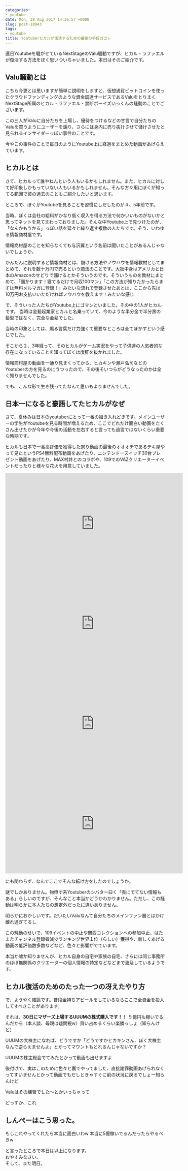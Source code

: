 ```yaml
---
categories:
- youtube
date: Mon, 28 Aug 2017 14:36:57 +0000
slug: post-10943
tags:
- youtube
title: Youtuberヒカルが復活するための最後の手段はコレ
---
```


連日Youtubeを騒がせているNextStageのValu騒動ですが、ヒカル・ラファエルが復活する方法をぼく思いついちゃいました。本日はそのご紹介です。<!--more--><h2>Valu騒動とは</h2>

こちら今更とは思いますが簡単に説明をしますと、仮想通貨ビットコインを使ったクラウドファンディングのような資金調達サービスであるValuをとりまくNextStage所属のヒカル・ラファエル・禁断ボーイズいっくんの騒動のことでございます。

この三人がValuに自分たちを上場し、優待をつけるなどの甘言で自分たちのValuを買うようにユーザーを煽り、さらには身内に売り抜けさせて儲けさせたと見られるインサイダーっぽい事件のことです。

今やこの事件のことで毎日のようにYoutube上に経過をまとめた動画があげらえています。

<h2>ヒカルとは</h2>

さて、ヒカルって誰やねんという人もいるかもしれません。また、ヒカルに対して好印象しかもっていない人もいるかもしれません。そんな方々用にぼくが知ってる範囲で彼の過去のこともご紹介したいと思います。


ところで、ぼくがYoutubeを見ることを習慣にしだしたのが４、5年前です。

当時、ぼくは会社の給料がかなり低く収入を得る方法で何かいいものがないかと思ってネットを見てまわっておりました。そんな中Youtube上で見つけたのが、「なんかもうかる」っぽい話を延々と繰り返す複数の人たちです。そう、いわゆる情報商材屋です。

情報商材屋のことを知らなくても与沢翼という名前は聞いたことがあるんじゃないでしょうか。

かんたんに説明すると情報商材とは、儲ける方法やノウハウを情報教材としてまとめて、それを数十万円で売るという商法のことです。大抵中身はアメリカと日本のAmazonのせどりで儲けるとかそういうのです。そういうものを教材にまとめて、「儲かります！寝てるだけで月収100マン」「この方法が知りたかったらまずは無料メルマガに登録！」みたいな流れで登録させたあとは、ここから先は10万円お支払いいただければノウハウを教えます！みたいな感じ

で、そういった人たちがYoutube上にゴマンといました。その中の1人がヒカルです。
当時は金髪起業家ヒカルと名乗っていて、今のような半分金で半分黒の髪型ではなく、完全な金髪でした。

当時の印象としては、煽る言葉だけ力強くて重要なところは全てぼかすという感じでした。

そこから２、3年経って、そのヒカルがゲーム実況をやって子供達の人気者的な存在になっていることを知ってぼくは度肝を抜かれました。


情報商材屋の動画を一通り見まくってから、ヒカキンや瀬戸弘司などのYoutuberの方を見るのにうつったので、その後そいつらがどうなったのかは全く知りませんでした。

でも、こんな形で生き残ってたなんて思いもよりませんでした。


<h2>日本一になると豪語してたヒカルがなぜ</h2>

さて、夏休みは日本のyoutuberにとって一番の掻き入れどきです。メインユーザーの学生がYoutubeを見る時間が増えるため、ここでどれだけ面白い動画をたくさん出せたかが今年や今後の活動を左右すると言っても過言ではないくらい重要な時期です。

ヒカルも日本で一番高評価を獲得した祭り動画の最後のオオオチであるテキ屋やって見たというPS4無料配布動画をあげたり、ニンテンドースイッチ30台プレゼント動画をあげたり、MAX村井とのコラボや、109でのVAZクリエーターイベントだったりと様々な花火を用意していました。

<iframe width="560" height="315" src="https://www.youtube.com/embed/xs9OV4Rdlao" frameborder="0" allowfullscreen></iframe>

<iframe width="560" height="315" src="https://www.youtube.com/embed/qzSdlsYjnqc" frameborder="0" allowfullscreen></iframe>

<iframe width="560" height="315" src="https://www.youtube.com/embed/eKoByy81SRU" frameborder="0" allowfullscreen></iframe>

<iframe width="560" height="315" src="https://www.youtube.com/embed/97yoLJ-pkls" frameborder="0" allowfullscreen></iframe>


にも関わらず、なんでここでそんな転け方をしたのでしょうか。

謎でしかありません。物申す系Youtuberのシバター曰く「表にでてない情報もある」らしいのですが、そんなこと本当かどうかわかりません。ただし、この騒動は明らかに本人たちの想定外だったに違いありません。

明らかにおかしいです。だいたいValuなんて自分たちのメインファン層とはかけ離れ過ぎてるし


この騒動のせいで、109イベントの中止や関西コレクションへの参加中止、はたまたチャンネル登録者減少ランキング世界１位（らしい）獲得や、新しくあげる動画の低評価数多数などなど、色々と影響がでています。

本当か嘘か知りませんが、ヒカル自身の自宅や家族の自宅、さらには同じ事務所のほぼ無関係のクリエーターの個人情報の特定などなどまで波及しているようです。


<h2>ヒカル復活のためのたった一つの冴えたやり方</h2>

で、ようやく結論です。普段金持ちアピールをしているならここで全資金を投入してすべきことがあります。

それは、<strong>30日にマザーズ上場するUUUMの株式購入です！！</strong>
５億円も稼いでるんだから（本人談、母親は疑問視w）買い占めるくらい楽勝っしょ（知らんけど）

UUUMの大株主になれば、どうですか「どうですかヒカキンさん、ぼく大株主なんで逆らえませんよ」とかってマウントもとれるんじゃないですか？

UUUMの株主総会でてみたとかって動画も出せますよ

後付けで、実はこのために色々と裏でやってました、直接謝罪動画あげられなくってすいませんとかって動画でもだしときゃすぐに前の状況に戻るでしょー知らんけど

Valuはその練習でした〜とかいっちゃって

どっすか、これ


<h2>しんぺーはこう思った。</h2>

もしこれやってくれたら本当に面白いわw
本当に5億稼いでるんだったらやるべきw

と言ったところで本日は以上になります。<br>
おやすみなさい。<br>
そして、また明日。